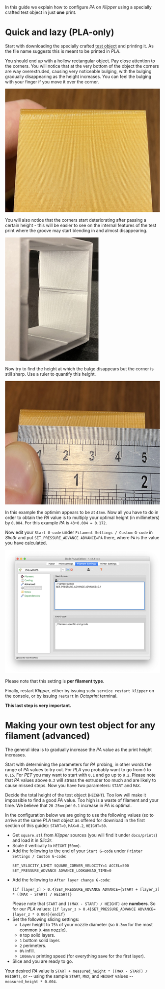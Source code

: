 In this guide we explain how to configure _PA_ on _Klipper_ using a specially crafted test object in just __one__ print.

# Quick and lazy (PLA-only)

Start with downloading the specially crafted [test object](files/klipper_PA_calibration_square_0.3mm_PLA_MK3.gcode) and printing it. As the file name suggests this is meant to be printed in _PLA_.

You should end up with a hollow rectangular object. Pay close attention to the corners. You will notice that at the very bottom of the object the corners are way overextruded, causing very noticeable bulging, with the bulging gradually disappearing as the height increases. You can feel the bulging with your finger if you move it over the corner.

<img src="images/pa_test_object_2.jpeg" height="400" />

You will also notice that the corners start deteriorating after passing a certain height - this will be easier to see on the internal features of the test print where the groove may start blending in and almost disappearing.

<img src="images/pa_test_object_1.jpeg" height="400" />

Now try to find the height at which the bulge disappears but the corner is still sharp. Use a ruler to quantify this height.

<img src="images/pa_test_object_3.jpeg" height="400" />

In this example the optimim appears to be at `43mm`. Now all you have to do in order to obtain the _PA_ value is to multiply your optimal height (in millimeters) by `0.004`. For this example _PA_ is `43•0.004 = 0.172`.

Now edit your `Start G-code` under `Filament Settings / Custom G-code` in _Slic3r_ and put `SET_PRESSURE_ADVANCE ADVANCE=PA` there, where `PA` is the value you have calculated.

<img src="images/pa_slic3r_setting.png" height="400" />

Please note that this setting is __per filament type__.

Finally, restart _Klipper_, either by issuing `sudo service restart klipper` on the console, or by issuing `restart` in _Octoprint_ terminal.

__This last step is very important.__

# Making your own test object for any filament (advanced)

The general idea is to gradually increase the _PA_ value as the print height increases.

Start with determining the parameters for _PA_ probing, in other words the range of _PA_ values to try out. For _PLA_ you probably want to go from `0` to `0.15`. For _PET_ you may want to start with `0.1` and go up to `0.2`. Please note that _PA_ values above `0.2` will stress the extruder too much and are likely to cause missed steps. Now you have two parameters: `START` and `MAX`.

Decide the total height of the test object (`HEIGHT`). Too low will make it impossible to find a good _PA_ value. Too high is a waste of filament and your time. We believe that `20-25mm` per `0.1` increase in _PA_ is optimal.

In the configuration below we are going to use the following values (so to arrive at the same _PLA_ test object as offered for download in the first section of this guide): `START=0`, `MAX=0.2`, `HEIGHT=50`.

- Get `square.stl` from _Klipper_ sources (you will find it under `docs/prints`) and load it in _Slic3r_.
- Scale it vertically to `HEIGHT` (`50mm`).
- Add the following to the end of your `Start G-code` under `Printer Settings / Custom G-code`:
  ```
  SET_VELOCITY_LIMIT SQUARE_CORNER_VELOCITY=1 ACCEL=500
  SET_PRESSURE_ADVANCE ADVANCE_LOOKAHEAD_TIME=0
  ```
- Add the following to `After layer change G-code`:
  ```
  {if [layer_z] > 0.4}SET_PRESSURE_ADVANCE ADVANCE={START + [layer_z] * ((MAX - START) / HEIGHT)}
  ```
  Please note that `START` and `((MAX - START) / HEIGHT)` are __numbers__. So for our _PLA_ values: `{if layer_z > 0.4}SET_PRESSURE_ADVANCE ADVANCE={layer_z * 0.004}{endif}`
- Set the following slicing settings:
  - Layer height to `75%` of your nozzle diameter (so `0.3mm` for the most common `0.4mm` nozzle).
  - `0` top solid layers.
  - `1` bottom solid layer.
  - `2` perimeters.
  - `0%` infill.
  - `100mm/s` printing speed (for everything save for the first layer).
- Slice and you are ready to go.

Your desired _PA_ value is `START + measured_height * ((MAX - START) / HEIGHT)`, or -- using the sample `START`, `MAX`, and `HEIGHT` values -- `measured_height * 0.004`.
